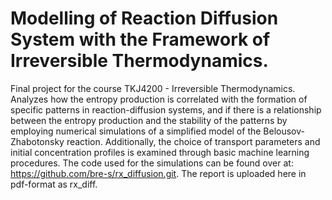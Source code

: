 # Modelling of Reaction Diffusion System with the Framework of Irreversible Thermodynamics. 
Final project for the course TKJ4200 - Irreversible Thermodynamics. Analyzes how the entropy production is correlated with the formation of specific patterns in reaction-diffusion systems, and if there is a relationship between the entropy production and the stability of the patterns by employing numerical simulations of a simplified model of the Belousov-Zhabotonsky reaction. Additionally, the choice of transport parameters and initial concentration profiles is examined through basic machine learning procedures. The code used for the simulations can be found over at: https://github.com/bre-s/rx_diffusion.git. The report is uploaded here in pdf-format as rx_diff.
